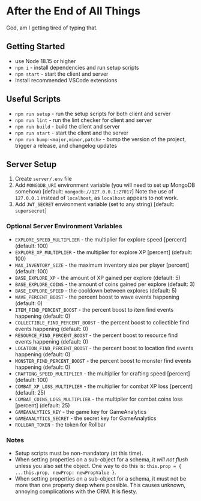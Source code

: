 # After the End of All Things

God, am I getting tired of typing that.

## Getting Started

- use Node 18.15 or higher
- `npm i` - install dependencies and run setup scripts
- `npm start` - start the client and server
- Install recommended VSCode extensions

## Useful Scripts

- `npm run setup` - run the setup scripts for both client and server
- `npm run lint` - run the lint checker for client and server
- `npm run build` - build the client and server
- `npm run start` - start the client and the server
- `npm run bump:<major,minor,patch>` - bump the version of the project, trigger a release, and changelog updates

## Server Setup

1. Create `server/.env` file
1. Add `MONGODB_URI` environment variable (you will need to set up MongoDB somehow) [default: `mongodb://127.0.0.1:27017`] Note the use of `127.0.0.1` instead of `localhost`, as `localhost` appears to not work.
1. Add `JWT_SECRET` environment variable (set to any string) [default: `supersecret`]

### Optional Server Environment Variables

- `EXPLORE_SPEED_MULTIPLIER` - the multiplier for explore speed [percent] (default: 100)
- `EXPLORE_XP_MULTIPLIER` - the multiplier for explore XP [percent] (default: 100)
- `MAX_INVENTORY_SIZE` - the maximum inventory size per player [percent] (default: 100)
- `BASE_EXPLORE_XP` - the amount of XP gained per explore (default: 5)
- `BASE_EXPLORE_COINS` - the amount of coins gained per explore (default: 3)
- `BASE_EXPLORE_SPEED` - the cooldown between explores (default: 5)
- `WAVE_PERCENT_BOOST` - the percent boost to wave events happening (default: 0)
- `ITEM_FIND_PERCENT_BOOST` - the percent boost to item find events happening (default: 0)
- `COLLECTIBLE_FIND_PERCENT_BOOST` - the percent boost to collectible find events happening (default: 0)
- `RESOURCE_FIND_PERCENT_BOOST` - the percent boost to resource find events happening (default: 0)
- `LOCATION_FIND_PERCENT_BOOST` - the percent boost to location find events happening (default: 0)
- `MONSTER_FIND_PERCENT_BOOST` - the percent boost to monster find events happening (default: 0)
- `CRAFTING_SPEED_MULTIPLIER` - the multiplier for crafting speed [percent] (default: 100)
- `COMBAT_XP_LOSS_MULTIPLIER` - the multiplier for combat XP loss [percent] (default: 25)
- `COMBAT_COINS_LOSS_MULTIPLIER` - the multiplier for combat coins loss [percent] (default: 25)
- `GAMEANALYTICS_KEY` - the game key for GameAnalytics
- `GAMEANALYTICS_SECRET` - the secret key for GameAnalytics
- `ROLLBAR_TOKEN` - the token for Rollbar

### Notes

- Setup scripts must be non-mandatory (at this time).
- When setting properties on a sub-object for a schema, it _will not flush_ unless you also set the object. One way to do this is: `this.prop = { ...this.prop, newProp: newPropValue }`.
- When setting properties on a sub-object for a schema, it must not be more than one property deep where possible. This causes unknown, annoying complications with the ORM. It is fiesty.
